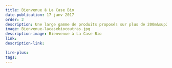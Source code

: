 ```yaml
---
title: Bienvenue à La Case Bio
date-publication: 17 janv 2017
order: 2
description: Une large gamme de produits proposés sur plus de 200m&sup2;
image: Bienvenue-lacasebiocoutras.jpg
description-image: Bienvenue à La Case Bio
link: 
description-link:

lire-plus: 
tags: 
---
```

